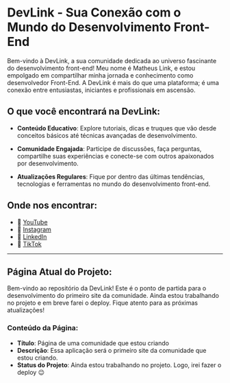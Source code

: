 # DevLink - Sua Conexão com o Mundo do Desenvolvimento Front-End

Bem-vindo à DevLink, a sua comunidade dedicada ao universo fascinante do desenvolvimento front-end! Meu nome é Matheus Link, e estou empolgado em compartilhar minha jornada e conhecimento como desenvolvedor Front-End. A DevLink é mais do que uma plataforma; é uma conexão entre entusiastas, iniciantes e profissionais em ascensão.

## O que você encontrará na DevLink:

- **Conteúdo Educativo**: Explore tutoriais, dicas e truques que vão desde conceitos básicos até técnicas avançadas de desenvolvimento.

- **Comunidade Engajada**: Participe de discussões, faça perguntas, compartilhe suas experiências e conecte-se com outros apaixonados por desenvolvimento.

- **Atualizações Regulares**: Fique por dentro das últimas tendências, tecnologias e ferramentas no mundo do desenvolvimento front-end.

## Onde nos encontrar:

- 🎥 [YouTube](https://www.youtube.com/channel/UCFv5LW1KHS6vvuHbHroda7Q)
- 📸 [Instagram](https://www.instagram.com/matheus._.link?igsh=cDV6bHcyNDgwcGd1)
- 🔗 [LinkedIn](https://www.linkedin.com/in/matheus-link-21b3a4265/)
- 🎵 [TikTok](https://www.tiktok.com/@mthslnk?_t=8ivOb3S8xRm&_r=1)

---

## Página Atual do Projeto:

Bem-vindo ao repositório da DevLink! Este é o ponto de partida para o desenvolvimento do primeiro site da comunidade. Ainda estou trabalhando no projeto e em breve farei o deploy. Fique atento para as próximas atualizações!

### Conteúdo da Página:

- **Título**: Página de uma comunidade que estou criando
- **Descrição**: Essa aplicação será o primeiro site da comunidade que estou criando.
- **Status do Projeto**: Ainda estou trabalhando no projeto. Logo, irei fazer o deploy 😉
